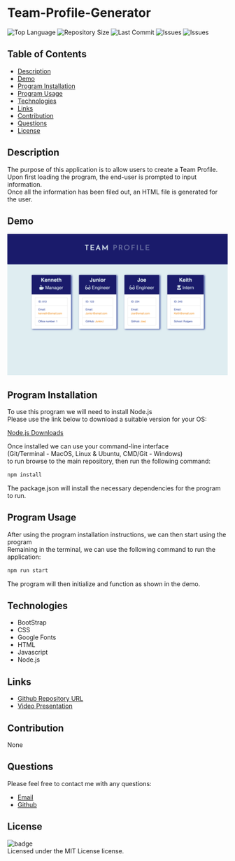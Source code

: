 # Team-Profile-Generator

![Top Language](https://img.shields.io/github/languages/top/Kpetiote/Team-Profile-Generator)
![Repository Size](https://img.shields.io/github/repo-size/Kpetiote/Team-Profile-Generator)
![Last Commit](https://img.shields.io/github/last-commit/Kpetiote/Team-Profile-Generator)
![Issues](https://img.shields.io/github/issues/Kpetiote/Team-Profile-Generator)
![Issues](https://img.shields.io/github/issues/Kpetiote/Team-Profile-Generator)

## Table of Contents
* [Description](#description)
* [Demo](#demo)
* [Program Installation](#program-installation)
* [Program Usage](#program-usage)
* [Technologies](#technologies)
* [Links](#links)
* [Contribution](#contribution)
* [Questions](#questions)
* [License](#license)

## Description
The purpose of this application is to allow users to create a Team Profile.\
Upon first loading the program, the end-user is prompted to input information.\
Once all the information has been filed out, an HTML file is generated for the user.

## Demo
![Alt text](./assets/images/Team-Profile-Generator.png "Team-Profile-Generator")

## Program Installation
To use this program we will need to install Node.js\
Please use the link below to download a suitable version for your OS:

[Node.js Downloads](https://nodejs.org/en/download/)

Once installed we can use your command-line interface\
(Git/Terminal - MacOS, Linux & Ubuntu, CMD/Git - Windows)\
to run browse to the main repository, then run the following command:

```bash
npm install
```

The package.json will install the necessary dependencies for the program to run.

## Program Usage
After using the program installation instructions, we can then start using the program\
Remaining in the terminal, we can use the following command to run the application:

```bash
npm run start
```

The program will then initialize and function as shown in the demo.

## Technologies
- BootStrap
- CSS
- Google Fonts
- HTML
- Javascript
- Node.js

## Links
- [Github Repository URL](https://github.com/Kpetiote/Team-Profile-Generator)
- [Video Presentation](https://drive.google.com/file/d/1SAcQTJrscyF_YLz9u09Khf9tyLSEIu5F/view?usp=sharing)

## Contribution
None

## Questions
Please feel free to contact me with any questions:
- [Email](mailto:kenneth.petiote@gmail.com)
- [Github](https://github.com/Kpetiote)

## License
![badge](https://img.shields.io/badge/license-MIT-yellow)
<br />
Licensed under the MIT License license. 